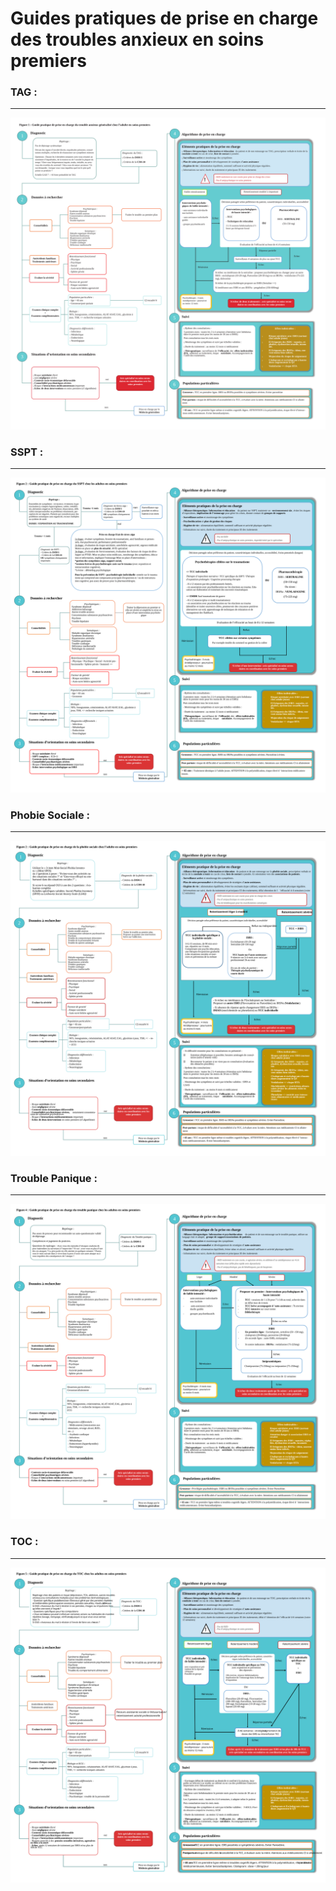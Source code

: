 # Guides pratiques de prise en charge des troubles anxieux en soins premiers

### TAG :

---

[![](algorithme-TAG.svg)](https://raw.githubusercontent.com/troubles-anxieux/algo/main/algorithme-TAG.svg)

### SSPT :

---

[![](algorithme-SSPT.svg)](https://raw.githubusercontent.com/troubles-anxieux/algo/main/algorithme-SSPT.svg)

### Phobie Sociale :

---

[![](algorithme-phobie-sociale.svg)](https://raw.githubusercontent.com/troubles-anxieux/algo/main/algorithme-phobie-sociale.svg)

### Trouble Panique :

---

[![](algorithme-trouble-panique.svg)](https://raw.githubusercontent.com/troubles-anxieux/algo/main/algorithme-trouble-panique.svg)

### TOC :

---

[![](algorithme-TOC.svg)](https://raw.githubusercontent.com/troubles-anxieux/algo/main/algorithme-TOC.svg)
